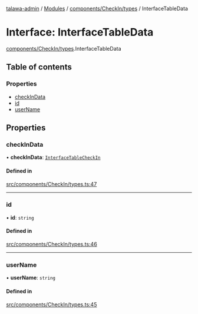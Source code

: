 [talawa-admin](../README.md) / [Modules](../modules.md) / [components/CheckIn/types](../modules/components_CheckIn_types.md) / InterfaceTableData

# Interface: InterfaceTableData

[components/CheckIn/types](../modules/components_CheckIn_types.md).InterfaceTableData

## Table of contents

### Properties

- [checkInData](components_CheckIn_types.InterfaceTableData.md#checkindata)
- [id](components_CheckIn_types.InterfaceTableData.md#id)
- [userName](components_CheckIn_types.InterfaceTableData.md#username)

## Properties

### checkInData

• **checkInData**: [`InterfaceTableCheckIn`](components_CheckIn_types.InterfaceTableCheckIn.md)

#### Defined in

[src/components/CheckIn/types.ts:47](https://github.com/kanhaiya04/talawa-admin/blob/52fefa1/src/components/CheckIn/types.ts#L47)

___

### id

• **id**: `string`

#### Defined in

[src/components/CheckIn/types.ts:46](https://github.com/kanhaiya04/talawa-admin/blob/52fefa1/src/components/CheckIn/types.ts#L46)

___

### userName

• **userName**: `string`

#### Defined in

[src/components/CheckIn/types.ts:45](https://github.com/kanhaiya04/talawa-admin/blob/52fefa1/src/components/CheckIn/types.ts#L45)

